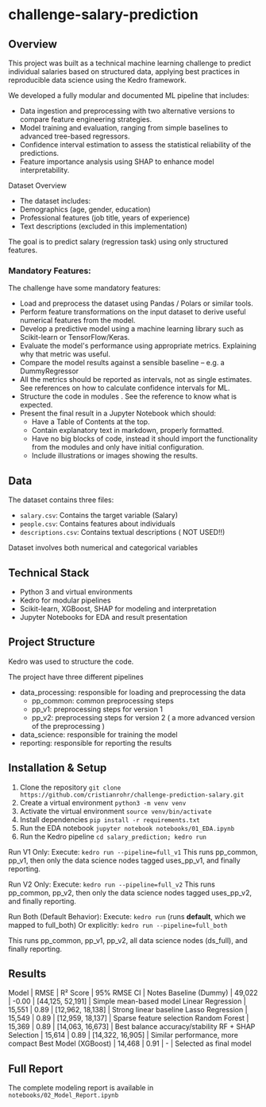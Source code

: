 # challenge-salary-prediction

## Overview

This project was built as a technical machine learning challenge to predict individual salaries based on structured data, applying best practices in reproducible data science using the Kedro framework.

We developed a fully modular and documented ML pipeline that includes:
- Data ingestion and preprocessing with two alternative versions to compare feature engineering strategies.
- Model training and evaluation, ranging from simple baselines to advanced tree-based regressors.
- Confidence interval estimation to assess the statistical reliability of the predictions.
- Feature importance analysis using SHAP to enhance model interpretability.

Dataset Overview
- The dataset includes:
- Demographics (age, gender, education)
- Professional features (job title, years of experience)
- Text descriptions (excluded in this implementation)

The goal is to predict salary (regression task) using only structured features.

### Mandatory Features:

The challenge have some mandatory features:
- Load and preprocess the dataset using Pandas / Polars or similar tools.
- Perform feature transformations on the input dataset to derive useful numerical features from the model.
- Develop a predictive model using a machine learning library such as Scikit-learn or TensorFlow/Keras.
- Evaluate the model's performance using appropriate metrics. Explaining why that metric was useful.
- Compare the model results against a sensible baseline – e.g. a DummyRegressor
- All the metrics should be reported as intervals, not as single estimates. See references on how to calculate confidence intervals for ML.
- Structure the code in modules . See the reference to know what is expected.
- Present the final result in a Jupyter Notebook which should:
  - Have a Table of Contents at the top.
  - Contain explanatory text in markdown, properly formatted.
  - Have no big blocks of code, instead it should import the functionality from the modules and only have initial configuration.
  - Include illustrations or images showing the results.


## Data

The dataset contains three files:
- `salary.csv`: Contains the target variable (Salary)
- `people.csv`: Contains features about individuals
- `descriptions.csv`: Contains textual descriptions ( NOT USED!!)

Dataset involves both numerical and categorical variables

## Technical Stack
- Python 3 and virtual environments
- Kedro for modular pipelines
- Scikit-learn, XGBoost, SHAP for modeling and interpretation
- Jupyter Notebooks for EDA and result presentation

## Project Structure

Kedro was used to structure the code.

The project have three different pipelines

- data_processing: responsible for loading and preprocessing the data
  - pp_common: common preprocessing steps
  - pp_v1: preprocessing steps for version 1
  - pp_v2: preprocessing steps for version 2 ( a more advanced version of the preprocessing )
- data_science: responsible for training the model
- reporting: responsible for reporting the results

## Installation & Setup

1. Clone the repository
`git clone https://github.com/cristianrohr/challenge-prediction-salary.git`
2. Create a virtual environment
`python3 -m venv venv`
3. Activate the virtual environment
`source venv/bin/activate`
4. Install dependencies
`pip install -r requirements.txt`
5. Run the EDA notebook
`jupyter notebook notebooks/01_EDA.ipynb`
6. Run the Kedro pipeline
`cd salary_prediction; kedro run`

Run V1 Only:
Execute: `kedro run --pipeline=full_v1`
This runs pp_common, pp_v1, then only the data science nodes tagged uses_pp_v1, and finally reporting.

Run V2 Only:
Execute: `kedro run --pipeline=full_v2`
This runs pp_common, pp_v2, then only the data science nodes tagged uses_pp_v2, and finally reporting.

Run Both (Default Behavior):
Execute: `kedro run` (runs __default__, which we mapped to full_both)
Or explicitly: `kedro run --pipeline=full_both`

This runs pp_common, pp_v1, pp_v2, all data science nodes (ds_full), and finally reporting.

## Results
Model | RMSE | R² Score | 95% RMSE CI | Notes
Baseline (Dummy) | 49,022 | -0.00 | [44,125, 52,191] | Simple mean-based model
Linear Regression | 15,551 | 0.89 | [12,962, 18,138] | Strong linear baseline
Lasso Regression | 15,549 | 0.89 | [12,959, 18,137] | Sparse feature selection
Random Forest | 15,369 | 0.89 | [14,063, 16,673] | Best balance accuracy/stability
RF + SHAP Selection | 15,614 | 0.89 | [14,322, 16,905] | Similar performance, more compact
Best Model (XGBoost) | 14,468 | 0.91 | - | Selected as final model

## Full Report
The complete modeling report is available in `notebooks/02_Model_Report.ipynb`
